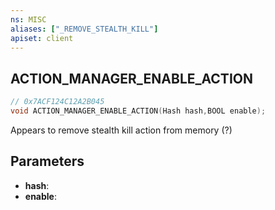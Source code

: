 ```yaml
---
ns: MISC
aliases: ["_REMOVE_STEALTH_KILL"]
apiset: client
---
```

## ACTION_MANAGER_ENABLE_ACTION

```c
// 0x7ACF124C12A2B045
void ACTION_MANAGER_ENABLE_ACTION(Hash hash,BOOL enable);
```

Appears to remove stealth kill action from memory (?)

## Parameters
* **hash**:
* **enable**: